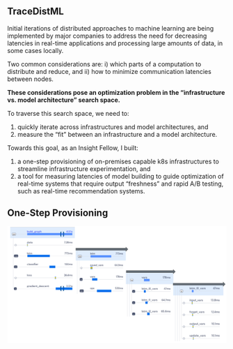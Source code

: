 ## TraceDistML

Initial iterations of distributed approaches to machine learning are being implemented by major companies to address the need for decreasing latencies in real-time applications and processing large amounts of data, in some cases locally. 

Two common considerations are: i) which parts of a computation to distribute and reduce, and ii) how to minimize communication latencies between nodes.

**These considerations pose an optimization problem in the “infrastructure vs. model architecture” search space.** 

To traverse this search space, we need to:
1) quickly iterate across infrastructures and model architectures, and
2) measure the “fit” between an infrastructure and a model architecture.

Towards this goal, as an Insight Fellow, I built: 
1) a one-step provisioning of on-premises capable k8s infrastructures to streamline infrastructure experimentation, and
2) a tool for measuring latencies of model building to guide optimization of real-time systems that require output “freshness” and rapid A/B testing, such as real-time recommendation systems.

## One-Step Provisioning


![latencies_explorer](https://github.com/alfin3/tracedistml/blob/master/images/latencies_explorer.jpg)
